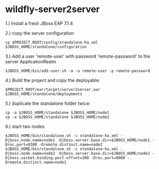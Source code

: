 # wildfly-server2server

1.) Install a fresh JBoss EAP 7.1.4

2.) copy the server configuration

    cp $PROJECT_ROOT/config/standalone-ha.xml $JBOSS_HOME/standalone/configuration
     
3.) Add a user 'remote-user' with password 'remote-password' to the server ApplicationRealm

    $JBOSS_HOME/bin/add-user.sh -a -u remote-user -p remote-password

4.) Build the project and copy the deployable:

    $PROJECT_ROOT/ear/target/server2server.ear $JBOSS_HOME/standalone/deployments
    
5.) duplicate the standalone folder twice:

    cp -a $JBOSS_HOME/standalone $JBOSS_HOME/node1
    cp -a $JBOSS_HOME/standalone $JBOSS_HOME/node2
    
6.) start two nodes

    $JBOSS_HOME/bin/standalone.sh -c standalone-ha.xml -Djboss.node.name=node1 -Djboss.server.base.dir=$JBOSS_HOME/node1 -Droc.port=8380 -Dremote.distinct.name=node2
    $JBOSS_HOME/bin/standalone.sh -c standalone-ha.xml -Djboss.node.name=node2 -Djboss.server.base.dir=$JBOSS_HOME/node2 -Djboss.socket.binding.port-offset=300 -Droc.port=8080 -Dremote.distinct.name=node1